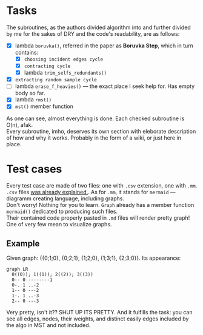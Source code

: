 # Tasks
The subroutines, as the authors divided algorithm into and further divided by me for the sakes of DRY and the code's readability, are as follows:  
- [x] lambda `boruvka()`, referred in the paper as **Boruvka Step**, which in turn contains:  
  - [x] `choosing incident edges cycle`
  - [x] `contracting cycle`
  - [x] lambda `trim_selfs_redundants()`
- [x] `extracting random sample cycle`
- [ ] lambda `erase_f_heavies()` — the exact place I seek help for. Has empty body so far.
- [x] lambda `rmst()`
- [x] `mst()` member function

As one can see, almost everything is done. Each checked subroutine is O(n), afak.  
Every subroutine, imho, deserves its own section with eleborate description of how and why it works. Probably in the form of a wiki, or just here in place.  

# Test cases
Every test case are made of two files: one with `.csv` extension, one with `.mm`.  
`.csv` files [was already explained.](../README.md#limitations-so-far).  As for `.mm`, it stands for `mermaid` — diagramm creating language, including graphs.  
Don't worry! Nothing for you to learn. `Graph` already has a member function `mermaid()` dedicated to producing such files.  
Their contained code properly pasted in `.md` files will render pretty graph! One of very few mean to visualize graphs.

## Example
Given graph: {{0;1;0}, {0;2;1}, {1;2;0}, {1;3;1}, {2;3;0}}. Its appearance:  
```mermaid
graph LR
  0((0)); 1((1)); 2((2)); 3((3))
  0-- 0 --------1
  0-. 1 ..-2
  1-- 0 ---2
  1-. 1 ..-3
  2-- 0 ---3
```
Very pretty, isn't it?? SHUT UP ITS PRETTY. And it fulfills the task: you can see all edges, nodes, their weights, and distinct easily edges included by the algo in MST and not included.
